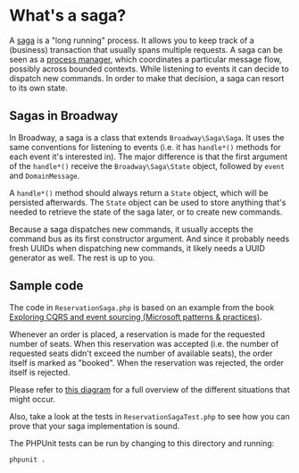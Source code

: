 What's a saga?
==============

A [saga](http://cqrs.nu/Faq/sagas) is a "long running" process. It allows you 
to keep track of a (business) transaction that usually spans multiple requests.
A saga can be seen as a [process 
manager](http://www.enterpriseintegrationpatterns.com/ProcessManager.html), 
which coordinates a particular message flow, possibly across bounded contexts.
While listening to events it can decide to dispatch new commands. In order to 
make that decision, a saga can resort to its own state.

Sagas in Broadway
-----------------

In Broadway, a saga is a class that extends `Broadway\Saga\Saga`. It uses the 
same conventions for listening to events (i.e. it has `handle*()` methods for 
each event it's interested in). The major difference is that the first argument 
of the `handle*()` receive the `Broadway\Saga\State` object, followed by 
`event` and `DomainMessage`. 

A `handle*()` method should always return a `State` object, which will be 
persisted afterwards. The `State` object can be used to store anything that's
needed to retrieve the state of the saga later, or to create new commands. 

Because a saga dispatches new commands, it usually accepts the command bus as 
its first constructor argument. And since it probably needs fresh UUIDs when 
dispatching new commands, it likely needs a UUID generator as well. The rest 
is up to you.

Sample code
-----------

The code in `ReservationSaga.php` is based on an example from the book 
[Exploring CQRS and event sourcing (Microsoft patterns & 
practices)](https://msdn.microsoft.com/en-us/library/jj554200.aspx).

Whenever an order is placed, a reservation is made for the requested number 
of seats. When this reservation was accepted (i.e. the number of requested 
seats didn't exceed the number of available seats), the order itself is marked 
as "booked". When the reservation was rejected, the order itself is rejected.

Please refer to [this 
diagram](https://msdn.microsoft.com/en-us/library/JJ591570.20afccbda270dfd4b9cf0ffac4249b9b%28l=en-us%29.png) 
for a full overview of the different situations that might occur.

Also, take a look at the tests in `ReservationSagaTest.php` to see how you can
prove that your saga implementation is sound.

The PHPUnit tests can be run by changing to this directory and running:

```bash
phpunit .
```
